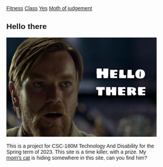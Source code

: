 <html>
<html lang="en">
<head>
<title>My website</title>
<meta charset="utf-8">
<meta name="viewport" content="width=device-width, initial-scale=1">
<style>
* {
  box-sizing: border-box;
  font-family: Arial, Helvetica, sans-serif;
}

body {
  margin: 0;
  font-family: Arial, Helvetica, sans-serif;
}

/* Style the top navigation bar */
.topnav {
  overflow: hidden;
  background-color: #333;
}

/* Style the topnav links */
.topnav a {
  float: left;
  display: block;
  color: #f2f2f2;
  text-align: center;
  padding: 14px 16px;
  text-decoration: none;
}

/* Change color on hover */
.topnav a:hover {
  background-color: #111;
  color: white;
}

/* Style the content */
.content {
  background-color: #ddd;
  padding: 10px;
  height: 800px; /* Should be removed. Only for demonstration */
}

/* Style the footer */
.footer {
  background-color: #f1f1f1;
  padding: 10px;
}
</style>
</head>
<body>

<div class="topnav">
  <a href="README.md">Fitness</a>
  <a href="#">Class</a>
  <a href="#">Yes</a>
  <a href="images/MofJ.png">Moth of judgement</a>
</div>

<div class="content">
  <h2>Hello there</h2>
  <p><img src="images/Screenshot 2023-05-23 at 15-04-56 hello there - Google Search.png" alt="Hello there"></p>
  <p>This is a project for CSC-180M Technology And Disability for the Spring term of 2023. This site is a time killer, with a prize. My <a href="images/huh.png">mom's cat</a> is hiding somewhere in this site, can you find him? <!--First person to find him wins $20.--> <!-- it's something --></p>
</div>

</body>
</html>


